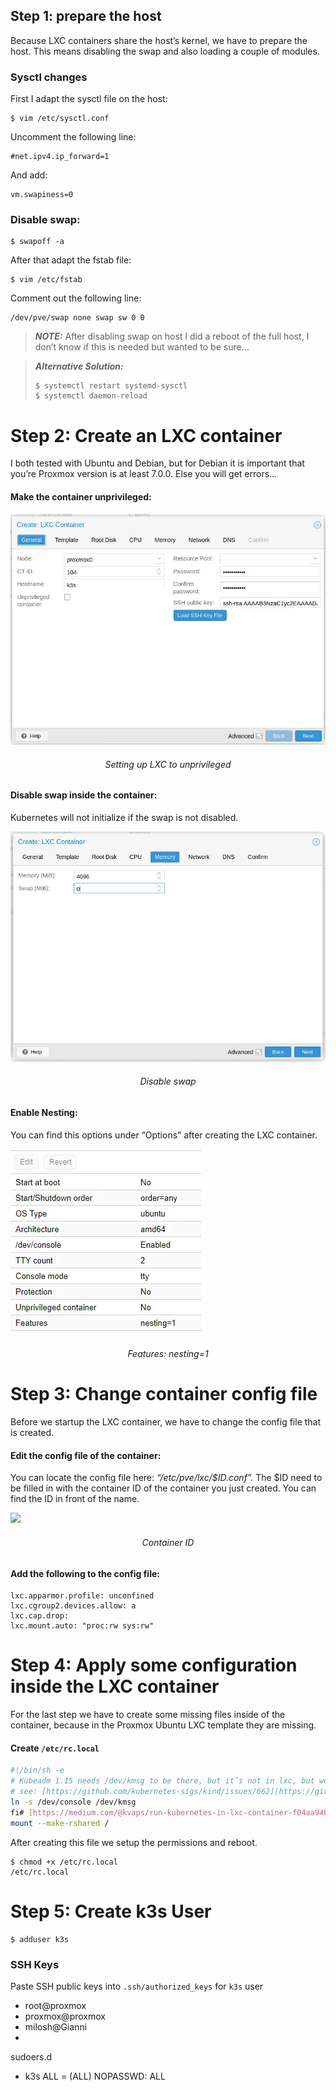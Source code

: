 ## Step 1: prepare the host

Because LXC containers share the host’s kernel, we have to prepare the host. This means disabling the swap and also loading a couple of modules.

### Sysctl changes

First I adapt the sysctl file on the host:

```
$ vim /etc/sysctl.conf
```

Uncomment the following line:

```
#net.ipv4.ip_forward=1
```

And add:

```
vm.swapiness=0
```

### Disable swap:

```
$ swapoff -a
```

After that adapt the fstab file:

```
$ vim /etc/fstab
```

Comment out the following line:

```
/dev/pve/swap none swap sw 0 0
```

> **_NOTE:_** After disabling swap on host I did a reboot of the full host, I don’t know if this is needed but wanted to be sure…

> **_Alternative Solution:_**
> ```
> $ systemctl restart systemd-sysctl
> $ systemctl daemon-reload
> ```

# Step 2: Create an LXC container

I both tested with Ubuntu and Debian, but for Debian it is important that you’re Proxmox version is at least 7.0.0. Else you will get errors…

#### Make the container unprivileged:

![alt text](_assets/1_h_D6X0c_vCZHoWn9szgBVA.webp)

<h6 style="text-align: center;">Setting up LXC to unprivileged
</h6>

#### Disable swap inside the container:
Kubernetes will not initialize if the swap is not disabled.

![alt text](_assets/1_mP28FFxKLtkB99a2RP0Zvw.webp)

<h6 style="text-align: center;">Disable swap</h6>

#### Enable Nesting:
You can find this options under “Options” after creating the LXC container.

![alt text](_assets/1_7kjlWFOHUeDdHuxdoWDEgA.webp)

<h6 style="text-align: center;">Features: nesting=1</h6>

# Step 3: Change container config file

Before we startup the LXC container, we have to change the config file that is created.

#### Edit the config file of the container:

You can locate the config file here:  _“/etc/pve/lxc/$ID.conf”._ The $ID need to be filled in with the container ID of the container you just created. You can find the ID in front of the name.

![](https://miro.medium.com/v2/resize:fit:292/1*9zG80Lv7ygwvjQb__Pl35Q.png)

<h6 style="text-align: center;">Container ID</h6>

####  Add the following to the config file:

```
lxc.apparmor.profile: unconfined  
lxc.cgroup2.devices.allow: a  
lxc.cap.drop:  
lxc.mount.auto: "proc:rw sys:rw"
```

# Step 4: Apply some configuration inside the LXC container

For the last step we have to create some missing files inside of the container, because in the Proxmox Ubuntu LXC template they are missing.

#### Create `/etc/rc.local`

```bash
#!/bin/sh -e  
# Kubeadm 1.15 needs /dev/kmsg to be there, but it’s not in lxc, but we can just use /dev/console instead  
# see: [https://github.com/kubernetes-sigs/kind/issues/662](https://github.com/kubernetes-sigs/kind/issues/662)if [ ! -e /dev/kmsg ]; then  
ln -s /dev/console /dev/kmsg  
fi# [https://medium.com/@kvaps/run-kubernetes-in-lxc-container-f04aa94b6c9c](https://medium.com/@kvaps/run-kubernetes-in-lxc-container-f04aa94b6c9c)  
mount --make-rshared /
```

After creating this file we setup the permissions and reboot.

```
$ chmod +x /etc/rc.local  
/etc/rc.local
```

# Step 5: Create k3s User

```
$ adduser k3s
```

### SSH Keys

Paste SSH public keys into `.ssh/authorized_keys` for `k3s` user
- root@proxmox
- proxmox@proxmox
- milosh@Gianni
- 

sudoers.d
- k3s ALL = (ALL) NOPASSWD: ALL